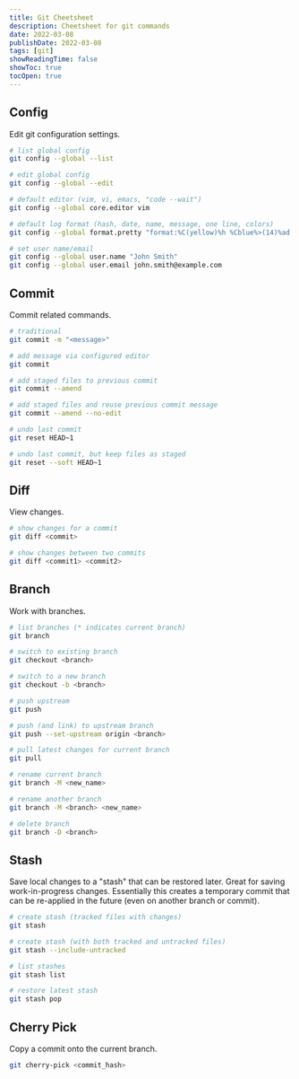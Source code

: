 ```yaml
---
title: Git Cheetsheet
description: Cheetsheet for git commands
date: 2022-03-08
publishDate: 2022-03-08
tags: [git]
showReadingTime: false
showToc: true
tocOpen: true
---
```


## Config

Edit git configuration settings.

```bash
# list global config
git config --global --list

# edit global config
git config --global --edit

# default editor (vim, vi, emacs, "code --wait")
git config --global core.editor vim

# default log format (hash, date, name, message, one line, colors)
git config --global format.pretty "format:%C(yellow)%h %Cblue%>(14)%ad %Cgreen%<(16)%aN%Cred%d %Creset%s"

# set user name/email
git config --global user.name "John Smith"
git config --global user.email john.smith@example.com
```

## Commit

Commit related commands.

```bash
# traditional
git commit -m "<message>"

# add message via configured editor
git commit

# add staged files to previous commit
git commit --amend

# add staged files and reuse previous commit message
git commit --amend --no-edit

# undo last commit
git reset HEAD~1

# undo last commit, but keep files as staged
git reset --soft HEAD~1
```

## Diff

View changes.

```bash
# show changes for a commit
git diff <commit>

# show changes between two commits
git diff <commit1> <commit2>
```

## Branch

Work with branches.

```bash
# list branches (* indicates current branch)
git branch

# switch to existing branch
git checkout <branch>

# switch to a new branch
git checkout -b <branch>

# push upstream
git push

# push (and link) to upstream branch
git push --set-upstream origin <branch>

# pull latest changes for current branch
git pull

# rename current branch
git branch -M <new_name>

# rename another branch
git branch -M <branch> <new_name>

# delete branch
git branch -D <branch>
```

## Stash

Save local changes to a "stash" that can be restored later. Great for saving work-in-progress changes. Essentially this creates a temporary commit that can be re-applied in the future (even on another branch or commit).

```bash
# create stash (tracked files with changes)
git stash

# create stash (with both tracked and untracked files)
git stash --include-untracked

# list stashes
git stash list

# restore latest stash
git stash pop
```

## Cherry Pick

Copy a commit onto the current branch.

```bash
git cherry-pick <commit_hash>
```
